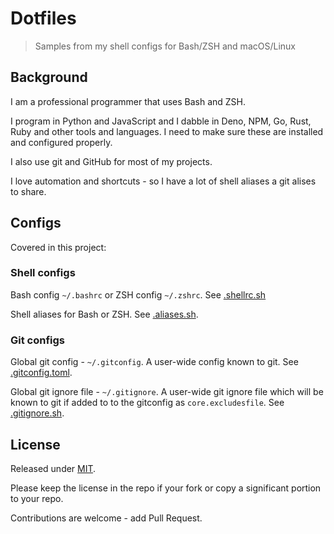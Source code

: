 # Dotfiles
> Samples from my shell configs for Bash/ZSH and macOS/Linux

## Background

I am a professional programmer that uses Bash and ZSH. 

I program in Python and JavaScript and I dabble in Deno, NPM, Go, Rust, Ruby and other tools and languages. I need to make sure these are installed and configured properly.

I also use git and GitHub for most of my projects.

I love automation and shortcuts - so I have a lot of shell aliases a git alises to share.

## Configs

Covered in this project:

### Shell configs

Bash config `~/.bashrc` or ZSH config `~/.zshrc`. See [.shellrc.sh](/shellrc.sh)

Shell aliases for Bash or ZSH. See [.aliases.sh](/.aliases.sh).

### Git configs

Global git config - `~/.gitconfig`. A user-wide config known to git. See [.gitconfig.toml](/.gitconfig.toml).

Global git ignore file - `~/.gitignore`. A user-wide git ignore file which will be known to git if added to to the gitconfig as `core.excludesfile`. See [.gitignore.sh](/.gitignore.sh).


## License

Released under [MIT](/LICENSE).

Please keep the license in the repo if your fork or copy a significant portion to your repo.

Contributions are welcome - add Pull Request.
